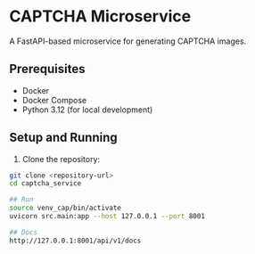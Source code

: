 # CAPTCHA Microservice

A FastAPI-based microservice for generating CAPTCHA images.

## Prerequisites
- Docker
- Docker Compose
- Python 3.12 (for local development)

## Setup and Running

1. Clone the repository:
```bash
git clone <repository-url>
cd captcha_service

## Run
source venv_cap/bin/activate
uvicorn src.main:app --host 127.0.0.1 --port 8001

## Docs
http://127.0.0.1:8001/api/v1/docs